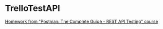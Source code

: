 # TrelloTestAPI
[Homework from "Postman: The Complete Guide - REST API Testing" course](https://www.udemy.com/course/postman-the-complete-guide/)
